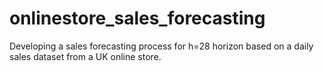 # onlinestore_sales_forecasting
Developing a sales forecasting process for h=28 horizon based on a daily sales dataset from a UK online store.
